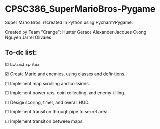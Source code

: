 # CPSC386_SuperMarioBros-Pygame
Super Mario Bros. recreated in Python using Pycharm/Pygame.

Created by Team "Orange":
Hunter Gerace
Alexander Jacques
Cuong Nguyen
Jarrel Olivares

## To-do list:
☑ Extract sprites 

☑ Create Mario and enemies, using classes and definitions.

☐ Implement map scrolling and collisions.

☐ Implement power-ups, coin collecting, and enemy killing.

☐ Design scoring, timer, and overall HUD.

☐ Implement transition through pipe to secret area.

☐ Implement transition between maps.
